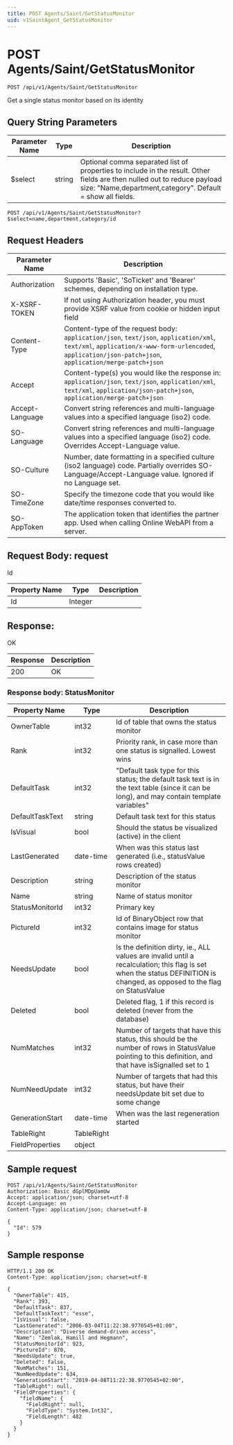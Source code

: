 ```yaml
---
title: POST Agents/Saint/GetStatusMonitor
uid: v1SaintAgent_GetStatusMonitor
---
```


# POST Agents/Saint/GetStatusMonitor

```http
POST /api/v1/Agents/Saint/GetStatusMonitor
```

Get a single status monitor based on its identity







## Query String Parameters

| Parameter Name | Type |  Description |
|----------------|------|--------------|
| $select | string |  Optional comma separated list of properties to include in the result. Other fields are then nulled out to reduce payload size: "Name,department,category". Default = show all fields. |

```http
POST /api/v1/Agents/Saint/GetStatusMonitor?$select=name,department,category/id
```


## Request Headers

| Parameter Name | Description |
|----------------|-------------|
| Authorization  | Supports 'Basic', 'SoTicket' and 'Bearer' schemes, depending on installation type. |
| X-XSRF-TOKEN   | If not using Authorization header, you must provide XSRF value from cookie or hidden input field |
| Content-Type | Content-type of the request body: `application/json`, `text/json`, `application/xml`, `text/xml`, `application/x-www-form-urlencoded`, `application/json-patch+json`, `application/merge-patch+json` |
| Accept         | Content-type(s) you would like the response in: `application/json`, `text/json`, `application/xml`, `text/xml`, `application/json-patch+json`, `application/merge-patch+json` |
| Accept-Language | Convert string references and multi-language values into a specified language (iso2) code. |
| SO-Language | Convert string references and multi-language values into a specified language (iso2) code. Overrides Accept-Language value. |
| SO-Culture | Number, date formatting in a specified culture (iso2 language) code. Partially overrides SO-Language/Accept-Language value. Ignored if no Language set. |
| SO-TimeZone | Specify the timezone code that you would like date/time responses converted to. |
| SO-AppToken | The application token that identifies the partner app. Used when calling Online WebAPI from a server. |

## Request Body: request 

Id 

| Property Name | Type |  Description |
|----------------|------|--------------|
| Id | Integer |  |

## Response:

OK

| Response | Description |
|----------------|-------------|
| 200 | OK |

### Response body: StatusMonitor

| Property Name | Type |  Description |
|----------------|------|--------------|
| OwnerTable | int32 | Id of table that owns the status monitor |
| Rank | int32 | Priority rank, in case more than one status is signalled. Lowest wins |
| DefaultTask | int32 | "Default task type for this status; the default task text is in the text table (since it can be long), and may contain template variables" |
| DefaultTaskText | string | Default task text for this status |
| IsVisual | bool | Should the status be visualized (active) in the client |
| LastGenerated | date-time | When was this status last generated (i.e., statusValue rows created) |
| Description | string | Description of the status monitor |
| Name | string | Name of status monitor |
| StatusMonitorId | int32 | Primary key |
| PictureId | int32 | Id of BinaryObject row that contains image for status monitor |
| NeedsUpdate | bool | Is the definition dirty, ie., ALL values are invalid until a recalculation; this flag is set when the status DEFINITION is changed, as opposed to the flag on StatusValue |
| Deleted | bool | Deleted flag, 1 if this record is deleted (never from the database) |
| NumMatches | int32 | Number of targets that have this status, this should be the number of rows in StatusValue pointing to this definition, and that have isSignalled set to 1 |
| NumNeedUpdate | int32 | Number of targets that had this status, but have their needsUpdate bit set due to some change |
| GenerationStart | date-time | When was the last regeneration started |
| TableRight | TableRight |  |
| FieldProperties | object |  |

## Sample request

```http!
POST /api/v1/Agents/Saint/GetStatusMonitor
Authorization: Basic dGplMDpUamUw
Accept: application/json; charset=utf-8
Accept-Language: en
Content-Type: application/json; charset=utf-8

{
  "Id": 579
}
```

## Sample response

```http_
HTTP/1.1 200 OK
Content-Type: application/json; charset=utf-8

{
  "OwnerTable": 415,
  "Rank": 393,
  "DefaultTask": 837,
  "DefaultTaskText": "esse",
  "IsVisual": false,
  "LastGenerated": "2006-03-04T11:22:38.9770545+01:00",
  "Description": "Diverse demand-driven access",
  "Name": "Zemlak, Hamill and Hegmann",
  "StatusMonitorId": 923,
  "PictureId": 870,
  "NeedsUpdate": true,
  "Deleted": false,
  "NumMatches": 151,
  "NumNeedUpdate": 634,
  "GenerationStart": "2019-04-08T11:22:38.9770545+02:00",
  "TableRight": null,
  "FieldProperties": {
    "fieldName": {
      "FieldRight": null,
      "FieldType": "System.Int32",
      "FieldLength": 482
    }
  }
}
```